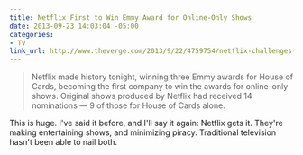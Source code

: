 ```yaml
---
title: Netflix First to Win Emmy Award for Online-Only Shows
date: 2013-09-23 14:03:04 -05:00
categories:
- TV
link_url: http://www.theverge.com/2013/9/22/4759754/netflix-challenges-the-tv-establishment-with-emmy-wins-for-house-of
---
```


>Netflix made history tonight, winning three Emmy awards for House of Cards, becoming the first company to win the awards for online-only shows. Original shows produced by Netflix had received 14 nominations — 9 of those for House of Cards alone.

This is huge. I've said it before, and I'll say it again: Netflix gets it. They're making entertaining shows, and minimizing piracy. Traditional television hasn't been able to nail both.
